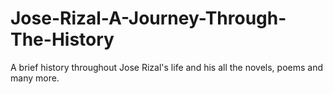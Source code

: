 # Jose-Rizal-A-Journey-Through-The-History
A brief history throughout Jose Rizal's life and his all the novels, poems and many more.
